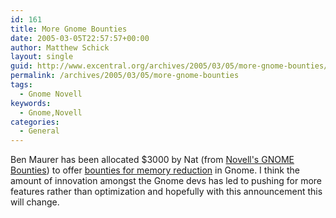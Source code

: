 ```yaml
---
id: 161
title: More Gnome Bounties
date: 2005-03-05T22:57:57+00:00
author: Matthew Schick
layout: single
guid: http://www.excentral.org/archives/2005/03/05/more-gnome-bounties/
permalink: /archives/2005/03/05/more-gnome-bounties
tags:
  - Gnome Novell
keywords:
  - Gnome,Novell
categories:
  - General
---
```

Ben Maurer has been allocated $3000 by Nat (from <a href="http://www.gnome.org/bounties/">Novell's GNOME Bounties</a>) to offer <a href="http://codeblogs.ximian.com/blogs/benm/archives/000457.html">bounties for memory reduction</a> in Gnome.  I think the amount of innovation amongst the Gnome devs has led to pushing for more features rather than optimization and hopefully with this announcement this will change.